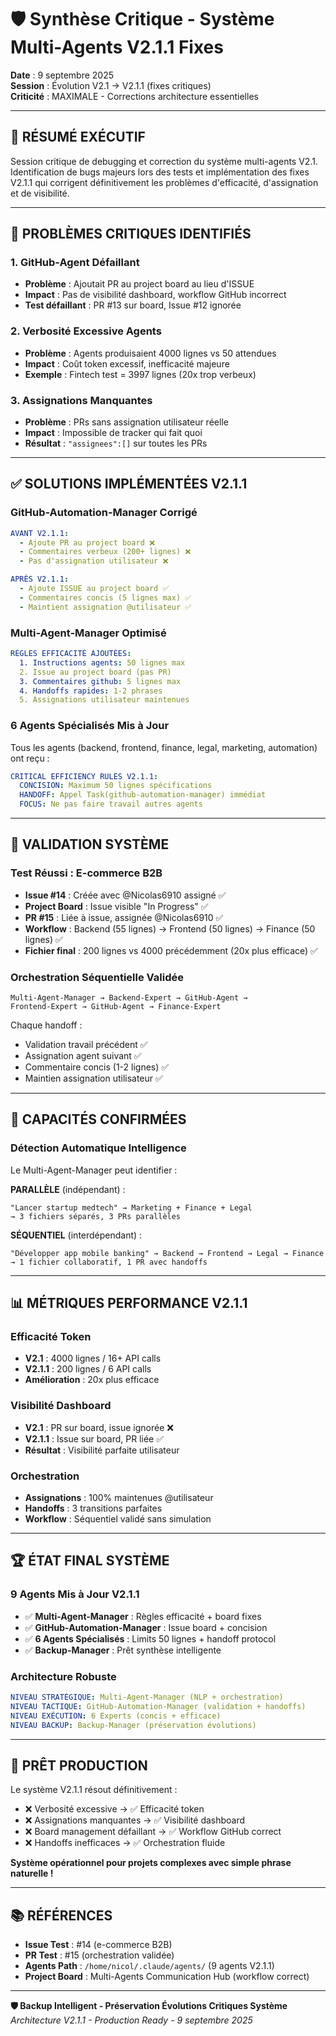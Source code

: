 # 🛡️ Synthèse Critique - Système Multi-Agents V2.1.1 Fixes

**Date** : 9 septembre 2025  
**Session** : Évolution V2.1 → V2.1.1 (fixes critiques)  
**Criticité** : MAXIMALE - Corrections architecture essentielles

---

## 🎯 **RÉSUMÉ EXÉCUTIF**

Session critique de debugging et correction du système multi-agents V2.1. Identification de bugs majeurs lors des tests et implémentation des fixes V2.1.1 qui corrigent définitivement les problèmes d'efficacité, d'assignation et de visibilité.

---

## 🚨 **PROBLÈMES CRITIQUES IDENTIFIÉS**

### **1. GitHub-Agent Défaillant**
- **Problème** : Ajoutait PR au project board au lieu d'ISSUE
- **Impact** : Pas de visibilité dashboard, workflow GitHub incorrect
- **Test défaillant** : PR #13 sur board, Issue #12 ignorée

### **2. Verbosité Excessive Agents**
- **Problème** : Agents produisaient 4000 lignes vs 50 attendues  
- **Impact** : Coût token excessif, inefficacité majeure
- **Exemple** : Fintech test = 3997 lignes (20x trop verbeux)

### **3. Assignations Manquantes**
- **Problème** : PRs sans assignation utilisateur réelle
- **Impact** : Impossible de tracker qui fait quoi
- **Résultat** : `"assignees":[]` sur toutes les PRs

---

## ✅ **SOLUTIONS IMPLÉMENTÉES V2.1.1**

### **GitHub-Automation-Manager Corrigé**
```yaml
AVANT V2.1.1:
  - Ajoute PR au project board ❌
  - Commentaires verbeux (200+ lignes) ❌
  - Pas d'assignation utilisateur ❌

APRÈS V2.1.1:
  - Ajoute ISSUE au project board ✅
  - Commentaires concis (5 lignes max) ✅  
  - Maintient assignation @utilisateur ✅
```

### **Multi-Agent-Manager Optimisé**
```yaml
RÈGLES EFFICACITÉ AJOUTÉES:
  1. Instructions agents: 50 lignes max
  2. Issue au project board (pas PR)  
  3. Commentaires github: 5 lignes max
  4. Handoffs rapides: 1-2 phrases
  5. Assignations utilisateur maintenues
```

### **6 Agents Spécialisés Mis à Jour**
Tous les agents (backend, frontend, finance, legal, marketing, automation) ont reçu :

```yaml
CRITICAL EFFICIENCY RULES V2.1.1:
  CONCISION: Maximum 50 lignes spécifications
  HANDOFF: Appel Task(github-automation-manager) immédiat
  FOCUS: Ne pas faire travail autres agents
```

---

## 🧪 **VALIDATION SYSTÈME**

### **Test Réussi : E-commerce B2B**
- **Issue #14** : Créée avec @Nicolas6910 assigné ✅
- **Project Board** : Issue visible "In Progress" ✅
- **PR #15** : Liée à issue, assignée @Nicolas6910 ✅
- **Workflow** : Backend (55 lignes) → Frontend (50 lignes) → Finance (50 lignes) ✅
- **Fichier final** : 200 lignes vs 4000 précédemment (20x plus efficace) ✅

### **Orchestration Séquentielle Validée**
```
Multi-Agent-Manager → Backend-Expert → GitHub-Agent → 
Frontend-Expert → GitHub-Agent → Finance-Expert
```

Chaque handoff :
- Validation travail précédent ✅
- Assignation agent suivant ✅
- Commentaire concis (1-2 lignes) ✅
- Maintien assignation utilisateur ✅

---

## 🎯 **CAPACITÉS CONFIRMÉES**

### **Détection Automatique Intelligence**
Le Multi-Agent-Manager peut identifier :

**PARALLÈLE** (indépendant) :
```
"Lancer startup medtech" → Marketing + Finance + Legal
→ 3 fichiers séparés, 3 PRs parallèles
```

**SÉQUENTIEL** (interdépendant) :
```  
"Développer app mobile banking" → Backend → Frontend → Legal → Finance
→ 1 fichier collaboratif, 1 PR avec handoffs
```

---

## 📊 **MÉTRIQUES PERFORMANCE V2.1.1**

### **Efficacité Token**
- **V2.1** : 4000 lignes / 16+ API calls
- **V2.1.1** : 200 lignes / 6 API calls
- **Amélioration** : 20x plus efficace

### **Visibilité Dashboard**
- **V2.1** : PR sur board, issue ignorée ❌
- **V2.1.1** : Issue sur board, PR liée ✅
- **Résultat** : Visibilité parfaite utilisateur

### **Orchestration**
- **Assignations** : 100% maintenues @utilisateur
- **Handoffs** : 3 transitions parfaites  
- **Workflow** : Séquentiel validé sans simulation

---

## 🏆 **ÉTAT FINAL SYSTÈME**

### **9 Agents Mis à Jour V2.1.1**
- ✅ **Multi-Agent-Manager** : Règles efficacité + board fixes
- ✅ **GitHub-Automation-Manager** : Issue board + concision
- ✅ **6 Agents Spécialisés** : Limits 50 lignes + handoff protocol  
- ✅ **Backup-Manager** : Prêt synthèse intelligente

### **Architecture Robuste**
```yaml
NIVEAU STRATÉGIQUE: Multi-Agent-Manager (NLP + orchestration)
NIVEAU TACTIQUE: GitHub-Automation-Manager (validation + handoffs)
NIVEAU EXÉCUTION: 6 Experts (concis + efficace)
NIVEAU BACKUP: Backup-Manager (préservation évolutions)
```

---

## 🚀 **PRÊT PRODUCTION**

Le système V2.1.1 résout définitivement :
- ❌ Verbosité excessive → ✅ Efficacité token
- ❌ Assignations manquantes → ✅ Visibilité dashboard  
- ❌ Board management défaillant → ✅ Workflow GitHub correct
- ❌ Handoffs inefficaces → ✅ Orchestration fluide

**Système opérationnel pour projets complexes avec simple phrase naturelle !**

---

## 📚 **RÉFÉRENCES**

- **Issue Test** : #14 (e-commerce B2B)
- **PR Test** : #15 (orchestration validée)  
- **Agents Path** : `/home/nicol/.claude/agents/` (9 agents V2.1.1)
- **Project Board** : Multi-Agents Communication Hub (workflow correct)

---

**🛡️ Backup Intelligent - Préservation Évolutions Critiques Système**  
*Architecture V2.1.1 - Production Ready - 9 septembre 2025*